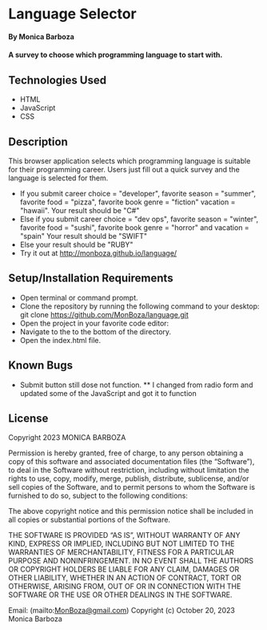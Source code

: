# Language Selector

#### By Monica Barboza

#### A survey to choose which programming language to start with.

## Technologies Used

* HTML
* JavaScript
* CSS

## Description

 This browser application selects which programming language is suitable for their programming career. Users just fill out a quick survey and the language is selected for them.
 * If you submit career choice = "developer", favorite season = "summer", favorite food = "pizza", favorite book genre = "fiction" vacation = "hawaii".
  Your result should be "C#"
 * Else if you submit career choice = "dev ops", favorite season = "winter", favorite food = "sushi", favorite book genre = "horror" and vacation = "spain"
 Your result should be "SWIFT"
 * Else your result should be "RUBY" 
 * Try it out at http://monboza.github.io/language/

## Setup/Installation Requirements

* Open terminal or command prompt.
* Clone the repository by running the following command to your desktop: 
  git clone https://github.com/MonBoza/language.git
* Open the project in your favorite code editor: 
* Navigate to the to the bottom of the directory.
* Open the index.html file.

## Known Bugs

* Submit button still dose not function. 
  ** I changed from radio form and updated some of the JavaScript and got it to function

## License

Copyright 2023 MONICA BARBOZA

Permission is hereby granted, free of charge, to any person obtaining a copy of this software and associated documentation files (the “Software”), to deal in the Software without restriction, including without limitation the rights to use, copy, modify, merge, publish, distribute, sublicense, and/or sell copies of the Software, and to permit persons to whom the Software is furnished to do so, subject to the following conditions:

The above copyright notice and this permission notice shall be included in all copies or substantial portions of the Software.

THE SOFTWARE IS PROVIDED “AS IS”, WITHOUT WARRANTY OF ANY KIND, EXPRESS OR IMPLIED, INCLUDING BUT NOT LIMITED TO THE WARRANTIES OF MERCHANTABILITY, FITNESS FOR A PARTICULAR PURPOSE AND NONINFRINGEMENT. IN NO EVENT SHALL THE AUTHORS OR COPYRIGHT HOLDERS BE LIABLE FOR ANY CLAIM, DAMAGES OR OTHER LIABILITY, WHETHER IN AN ACTION OF CONTRACT, TORT OR OTHERWISE, ARISING FROM, OUT OF OR IN CONNECTION WITH THE SOFTWARE OR THE USE OR OTHER DEALINGS IN THE SOFTWARE.


Email: (mailto:MonBoza@gmail.com)
Copyright (c) October 20, 2023  Monica Barboza